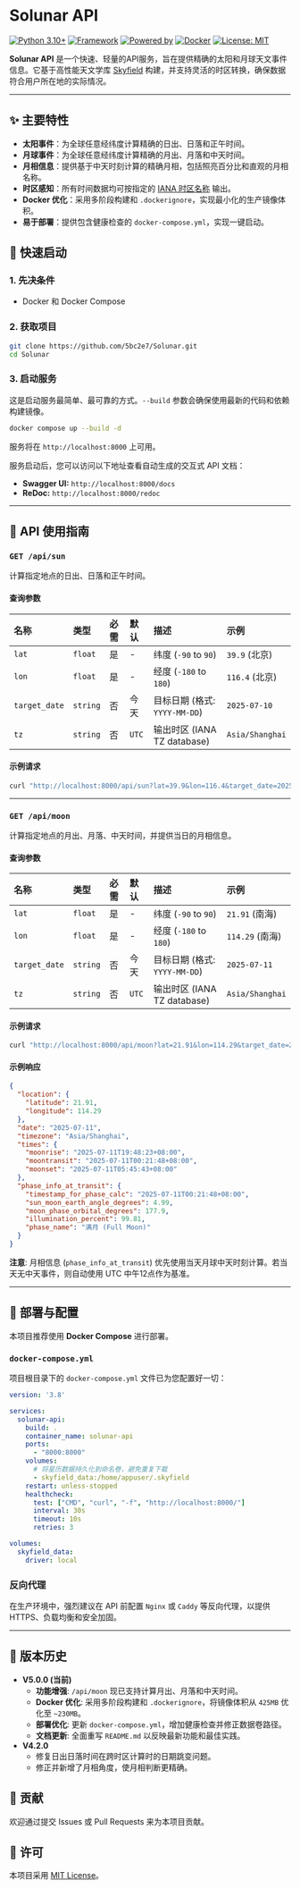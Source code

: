 # Solunar API

[![Python 3.10+](https://img.shields.io/badge/python-3.10%2B-blue.svg)](https://www.python.org/downloads/)
[![Framework](https://img.shields.io/badge/Framework-FastAPI-05998b.svg)](https://fastapi.tiangolo.com/)
[![Powered by](https://img.shields.io/badge/Powered%20by-Skyfield-orange.svg)](https://rhodesmill.org/skyfield/)
[![Docker](https://img.shields.io/badge/Docker-Optimized-blue.svg?logo=docker)](https://www.docker.com/)
[![License: MIT](https://img.shields.io/badge/License-MIT-yellow.svg)](LICENSE)

**Solunar API** 是一个快速、轻量的API服务，旨在提供精确的太阳和月球天文事件信息。它基于高性能天文学库 [Skyfield](https://rhodesmill.org/skyfield/) 构建，并支持灵活的时区转换，确保数据符合用户所在地的实际情况。

---

## ✨ 主要特性

*   **太阳事件**：为全球任意经纬度计算精确的日出、日落和正午时间。
*   **月球事件**：为全球任意经纬度计算精确的月出、月落和中天时间。
*   **月相信息**：提供基于中天时刻计算的精确月相，包括照亮百分比和直观的月相名称。
*   **时区感知**：所有时间数据均可按指定的 [IANA 时区名称](https://en.wikipedia.org/wiki/List_of_tz_database_time_zones) 输出。
*   **Docker 优化**：采用多阶段构建和 `.dockerignore`，实现最小化的生产镜像体积。
*   **易于部署**：提供包含健康检查的 `docker-compose.yml`，实现一键启动。

## 🚀 快速启动

### 1. 先决条件
*   Docker 和 Docker Compose

### 2. 获取项目
```bash
git clone https://github.com/5bc2e7/Solunar.git
cd Solunar
```

### 3. 启动服务
这是启动服务最简单、最可靠的方式。`--build` 参数会确保使用最新的代码和依赖构建镜像。

```bash
docker compose up --build -d
```
服务将在 `http://localhost:8000` 上可用。

服务启动后，您可以访问以下地址查看自动生成的交互式 API 文档：

*   **Swagger UI:** `http://localhost:8000/docs`
*   **ReDoc:** `http://localhost:8000/redoc`

---

## 📖 API 使用指南

### `GET /api/sun`
计算指定地点的日出、日落和正午时间。

#### 查询参数
| 名称         | 类型     | 必需 | 默认 | 描述                                         | 示例              |
| :----------- | :------- | :--- | :--- | :------------------------------------------- | :---------------- |
| `lat`        | `float`  | 是   | -    | 纬度 (`-90` to `90`)                         | `39.9` (北京)     |
| `lon`        | `float`  | 是   | -    | 经度 (`-180` to `180`)                       | `116.4` (北京)    |
| `target_date`| `string` | 否   | 今天 | 目标日期 (格式: `YYYY-MM-DD`)                | `2025-07-10`      |
| `tz`         | `string` | 否   | `UTC`| 输出时区 (IANA TZ database)                  | `Asia/Shanghai`   |

#### 示例请求
```bash
curl "http://localhost:8000/api/sun?lat=39.9&lon=116.4&target_date=2025-07-10&tz=Asia/Shanghai"
```

---

### `GET /api/moon`
计算指定地点的月出、月落、中天时间，并提供当日的月相信息。

#### 查询参数
| 名称         | 类型     | 必需 | 默认 | 描述                                         | 示例              |
| :----------- | :------- | :--- | :--- | :------------------------------------------- | :---------------- |
| `lat`        | `float`  | 是   | -    | 纬度 (`-90` to `90`)                         | `21.91` (南海)    |
| `lon`        | `float`  | 是   | -    | 经度 (`-180` to `180`)                       | `114.29` (南海)   |
| `target_date`| `string` | 否   | 今天 | 目标日期 (格式: `YYYY-MM-DD`)                | `2025-07-11`      |
| `tz`         | `string` | 否   | `UTC`| 输出时区 (IANA TZ database)                  | `Asia/Shanghai`   |

#### 示例请求
```bash
curl "http://localhost:8000/api/moon?lat=21.91&lon=114.29&target_date=2025-07-11&tz=Asia/Shanghai"
```

#### 示例响应
```json
{
  "location": {
    "latitude": 21.91,
    "longitude": 114.29
  },
  "date": "2025-07-11",
  "timezone": "Asia/Shanghai",
  "times": {
    "moonrise": "2025-07-11T19:48:23+08:00",
    "moontransit": "2025-07-11T00:21:48+08:00",
    "moonset": "2025-07-11T05:45:43+08:00"
  },
  "phase_info_at_transit": {
    "timestamp_for_phase_calc": "2025-07-11T00:21:48+08:00",
    "sun_moon_earth_angle_degrees": 4.99,
    "moon_phase_orbital_degrees": 177.9,
    "illumination_percent": 99.81,
    "phase_name": "满月 (Full Moon)"
  }
}
```
**注意**: 月相信息 (`phase_info_at_transit`) 优先使用当天月球中天时刻计算。若当天无中天事件，则自动使用 UTC 中午12点作为基准。

---

## 🐳 部署与配置

本项目推荐使用 **Docker Compose** 进行部署。

### `docker-compose.yml`
项目根目录下的 `docker-compose.yml` 文件已为您配置好一切：

```yaml
version: '3.8'

services:
  solunar-api:
    build: .
    container_name: solunar-api
    ports:
      - "8000:8000"
    volumes:
      # 将星历数据持久化到命名卷，避免重复下载
      - skyfield_data:/home/appuser/.skyfield
    restart: unless-stopped
    healthcheck:
      test: ["CMD", "curl", "-f", "http://localhost:8000/"]
      interval: 30s
      timeout: 10s
      retries: 3

volumes:
  skyfield_data:
    driver: local
```

### 反向代理
在生产环境中，强烈建议在 API 前配置 `Nginx` 或 `Caddy` 等反向代理，以提供 HTTPS、负载均衡和安全加固。

---

## 📜 版本历史
*   **V5.0.0 (当前)**
    *   **功能增强**: `/api/moon` 现已支持计算月出、月落和中天时间。
    *   **Docker 优化**: 采用多阶段构建和 `.dockerignore`，将镜像体积从 `425MB` 优化至 `~230MB`。
    *   **部署优化**: 更新 `docker-compose.yml`，增加健康检查并修正数据卷路径。
    *   **文档更新**: 全面重写 `README.md` 以反映最新功能和最佳实践。
*   **V4.2.0**
    *   修复日出日落时间在跨时区计算时的日期跳变问题。
    *   修正并新增了月相角度，使月相判断更精确。

## 🤝 贡献
欢迎通过提交 Issues 或 Pull Requests 来为本项目贡献。

## 📄 许可
本项目采用 [MIT License](LICENSE)。
